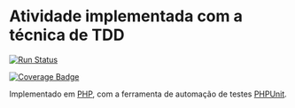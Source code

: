 # Atividade implementada com a técnica de TDD

[![Run Status](https://api.shippable.com/projects/5be35db94b230707002001f7/badge?branch=master)]()

[![Coverage Badge](https://api.shippable.com/projects/5be35db94b230707002001f7/coverageBadge?branch=master)]()

Implementado em [PHP](http://php.net/), com a ferramenta de automação de testes [PHPUnit](https://phpunit.de/).


